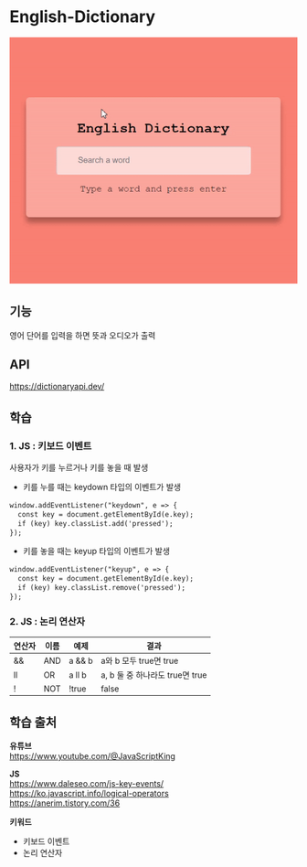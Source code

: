 # English-Dictionary
<img src="./image.gif">

## 기능 
영어 단어를 입력을 하면 뜻과 오디오가 출력  

## API
https://dictionaryapi.dev/  

## 학습
### 1. JS : 키보드 이벤트 
사용자가 키를 누르거나 키를 놓을 때 발생  

- 키를 누를 때는 keydown 타입의 이벤트가 발생  
```
window.addEventListener("keydown", e => {
  const key = document.getElementById(e.key);
  if (key) key.classList.add('pressed');
});
```

- 키를 놓을 때는 keyup 타입의 이벤트가 발생
```
window.addEventListener("keyup", e => {
  const key = document.getElementById(e.key);
  if (key) key.classList.remove('pressed');
});
```

### 2. JS : 논리 연산자  
연산자|이름|예제|결과
---|---|---|---|
&&|AND|a && b|a와 b 모두 true면 true
ll|OR|a ll b|a, b 둘 중 하나라도 true면 true
! |NOT|!true|false 


## 학습 출처   
**유튜브**  
https://www.youtube.com/@JavaScriptKing  

**JS**  
https://www.daleseo.com/js-key-events/  
https://ko.javascript.info/logical-operators    
https://anerim.tistory.com/36  

**키워드**  
- 키보드 이벤트   
- 논리 연산자  